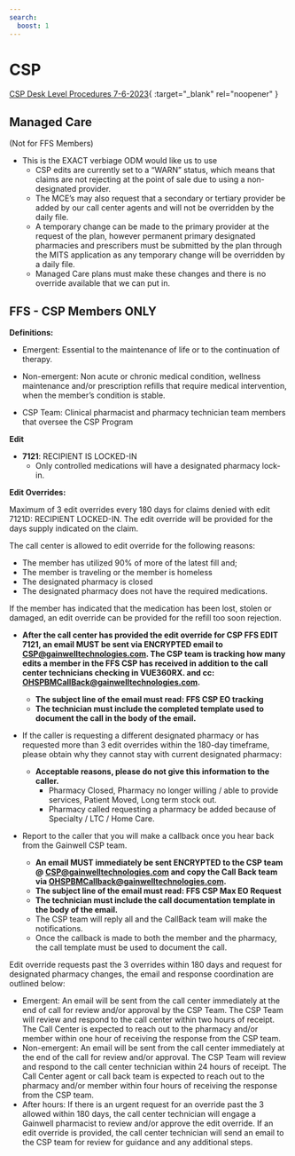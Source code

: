 ```yaml
---
search:
  boost: 1
---
```


# CSP

[CSP Desk Level Procedures 7-6-2023](https://mygainwell-my.sharepoint.com/:w:/g/personal/kaelyn_dobbins_gainwelltechnologies_com/EQ3E9SbINC5EvEvtFDGa6PgBJSj4YPcLCJn_TWYJbfm-9g?e=csiDgB){ :target="_blank" rel="noopener" }

## Managed Care 

(Not for FFS Members)

- This is the EXACT verbiage ODM would like us to use
    - CSP edits are currently set to a “WARN” status, which means that claims are not rejecting at the point of sale due to using a non-designated provider.
    - The MCE’s may also request that a secondary or tertiary provider be added by our call center agents and will not be overridden by the daily file.
    - A temporary change can be made to the primary provider at the request of the plan, however permanent primary designated pharmacies and prescribers must be submitted by the plan through the MITS application as any temporary change will be overridden by a daily file.
    - Managed Care plans must make these changes and there is no override available that we can put in.

## FFS - CSP Members ONLY

**Definitions:**

- Emergent: Essential to the maintenance of life or to the continuation of therapy.

-	Non-emergent: Non acute or chronic medical condition, wellness maintenance and/or prescription refills that require medical intervention, when the member’s condition is stable.

-	CSP Team: Clinical pharmacist and pharmacy technician team members that oversee the CSP Program

**Edit**

- **7121**: RECIPIENT IS LOCKED-IN
  - Only controlled medications will have a designated pharmacy lock-in.  

**Edit Overrides:**

Maximum of 3 edit overrides every 180 days for claims denied with edit 7121D: RECIPIENT LOCKED-IN.  The edit override will be provided for the days supply indicated on the claim. 

The call center is allowed to edit override for the following reasons: 

-	The member has utilized 90% of more of the latest fill and;
-	The member is traveling or the member is homeless
-	The designated pharmacy is closed
- The designated pharmacy does not have the required medications. 

If the member has indicated that the medication has been lost, stolen or damaged, an edit override can be provided for the refill too soon rejection.  

- **After the call center has provided the edit override for CSP FFS EDIT 7121, an email MUST be sent via ENCRYPTED email to CSP@gainwelltechnologies.com. The CSP team is tracking how many edits a member in the FFS CSP has received in addition to the call center technicians checking in VUE360RX.   and cc: OHSPBMCallBack@gainwelltechnologies.com.**
  - **The subject line of the email must read: FFS CSP EO tracking**
  - **The technician must include the completed template used to document the call in the body of the email.**

- If the caller is requesting a different designated pharmacy or has requested more than 3 edit overrides within the 180-day timeframe, please obtain why they cannot stay with current designated pharmacy:
  - **Acceptable reasons, please do not give this information to the caller.**
    - Pharmacy Closed, Pharmacy no longer willing / able to provide services, Patient Moved, Long term stock out.
    - Pharmacy called requesting a pharmacy be added because of Specialty / LTC / Home Care.
- Report to the caller that you will make a callback once you hear back from the Gainwell CSP team.
  - **An email MUST immediately be sent ENCRYPTED to the CSP team @ CSP@gainwelltechnologies.com and copy the Call Back team via OHSPBMCallback@gainwelltechnologies.com.**
  - **The subject line of the email must read: FFS CSP Max EO Request**
  - **The technician must include the call documentation template in the body of the email.**
  - The CSP team will reply all and the CallBack team will make the notifications. 
  - Once the callback is made to both the member and the pharmacy, the call template must be used to document the call.


Edit override requests past the 3 overrides within 180 days and request for designated pharmacy changes, the email and response coordination are outlined below:  

  - Emergent: An email will be sent from the call center immediately at the end of call for review and/or approval by the CSP Team.  The CSP Team will review and respond to the call center within two hours of receipt. The Call Center is expected to reach out to the pharmacy and/or member within one hour of receiving the response from the CSP team. 
  - Non-emergent: An email will be sent from the call center immediately at the end of the call for review and/or approval.  The CSP Team will review and respond to the call center technician within 24 hours of receipt.  The Call Center agent or call back team is expected to reach out to the pharmacy and/or member within four hours of receiving the response from the CSP team.
  - After hours: If there is an urgent request for an override past the 3 allowed within 180 days, the call center technician will engage a Gainwell pharmacist to review and/or approve the edit override.  If an edit override is provided, the call center technician will send an email to the CSP team for review for guidance and any additional steps.  
